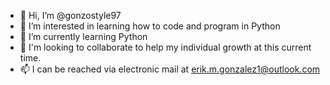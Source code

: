 - 👋 Hi, I’m @gonzostyle97
- 👀 I’m interested in learning how to code and program in Python 
- 🌱 I’m currently learning Python
- 💞️ I'm looking to collaborate to help my individual growth at this current time.
- 📫 I can be reached via electronic mail at erik.m.gonzalez1@outlook.com

<!---
gonzostyle97/gonzostyle97 is a ✨ special ✨ repository because its `README.md` (this file) appears on your GitHub profile.
You can click the Preview link to take a look at your changes.
--->
